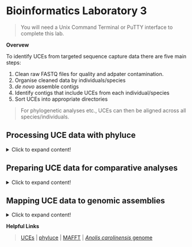 # Bioinformatics Laboratory 3
>You will need a Unix Command Terminal or PuTTY interface to complete this lab. 

**Overvew**

To identify UCEs from targeted sequence capture data there are five main steps:

1. Clean raw FASTQ files for quality and adpater contamination.
2. Organise cleaned data by individuals/species
3. *de novo* assemble contigs 
4. Identify contigs that include UCEs from each individual/species
5. Sort UCEs into appropriate directories
>For phylogenetic analyses etc., UCEs can then be aligned across all species/individuals. 

## Processing UCE data with phyluce

<details>
  <summary>Click to expand content!</summary>

>As we already learned in [Unit 1](https://github.com/nhm-herpetology/museum-NGS-training/tree/main/Unit_01/Bioinformatics_Lab) and [Unit 2](https://github.com/nhm-herpetology/museum-NGS-training/tree/main/Unit_02/Bioinformatics_Lab), phyluce is a really helpful program for processing targeted sequence capture data. There are several tutorials avialable here [here](https://phyluce.readthedocs.io/en/latest/tutorials/index.html)


1. Navigate to the SRA tools ```bin``` directory from [Unit 1](https://github.com/nhm-herpetology/museum-NGS-training/tree/main/Unit_01/Bioinformatics_Lab). We will download some raw data from three more snake species from the Streicher & Wiens [2016](https://www.sciencedirect.com/science/article/abs/pii/S1055790316300495?via%3Dihub) dataset; *Xenodermus javanicus*, *Micrurus fulvius*, and *Loxocemus bicolor*.

```
./fasterq-dump SRR3284492	
```
>The *X. javanicus* download should take ~4-5 minutes with an output of:  
```
spots read      : 727,334
reads read      : 1,454,668
reads written   : 1,454,668	
```   

```
./fasterq-dump SRR3284197	
```
 >The *M. fulvius* download should take ~3-4 minutes with an output of: 
```
spots read      : 560,385
reads read      : 1,120,770
reads written   : 1,120,770
```
  
```
./fasterq-dump SRR3284196		
```
>The *L. bicolor* download should take ~2-3 minutes with an output of:
```
spots read      : 256,289
reads read      : 512,578
reads written   : 512,578		
```  
  
2. Now, we will move these new files to our phyluce directory from [Unit 1](https://github.com/nhm-herpetology/museum-NGS-training/tree/main/Unit_01/Bioinformatics_Lab):

```
mv SRR3284492_1.fastq /home/jefs/NGS_course/Unit_1/Data/raw-fastq
```  
```
mv SRR3284492_2.fastq /home/jefs/NGS_course/Unit_1/Data/raw-fastq
```   
```
mv SRR3284197_1.fastq /home/jefs/NGS_course/Unit_1/Data/raw-fastq
```  
```
mv SRR3284197_2.fastq /home/jefs/NGS_course/Unit_1/Data/raw-fastq
```    
```
mv SRR3284196_1.fastq /home/jefs/NGS_course/Unit_1/Data/raw-fastq
```  
```
mv SRR3284196_2.fastq /home/jefs/NGS_course/Unit_1/Data/raw-fastq
```     

3. Now navigate to the 'Data/raw-fastq' directory. Let's prepare the files for cleaning by renaming them and compressing them: 
```
mv SRR3284492_1.fastq SRR3284492_S1_L001_R1_001.fastq
```
```
mv SRR3284492_2.fastq SRR3284492_S1_L001_R2_001.fastq
``` 
```
gzip SRR3284492_S1_L001_R1_001.fastq
```  
```
gzip SRR3284492_S1_L001_R2_001.fastq
```
>These compression steps might take a few minutes...
```
mv SRR3284197_1.fastq SRR3284197_S1_L001_R1_001.fastq
```  
```
mv SRR3284197_2.fastq SRR3284197_S1_L001_R2_001.fastq
``` 
```
gzip SRR3284197_S1_L001_R1_001.fastq
```  
```
gzip SRR3284197_S1_L001_R2_001.fastq
```
>These compression steps might take a few minutes...  
```
mv SRR3284196_1.fastq SRR3284196_S1_L001_R1_001.fastq
```  
```
mv SRR3284196_2.fastq SRR3284196_S1_L001_R2_001.fastq
``` 
```
gzip SRR3284196_S1_L001_R1_001.fastq
```  
```
gzip SRR3284196_S1_L001_R2_001.fastq
``` 
>Now navigate back up to the ```Data``` directory. 
  
4. Before we run illumiprocessor, let's remove the ```clean-fastq``` directory and the ```illumiprocessor.conf``` + ```illumiprocessor.log``` files from [Unit 1](https://github.com/nhm-herpetology/museum-NGS-training/tree/main/Unit_01/Bioinformatics_Lab):
  
```
rm -r clean-fastq
```
```
rm illumiprocessor.conf
``` 
```
rm illumiprocessor.log
```    
  
5. Now we will run Illumiprocessor, but an updated configuration file is needed. The configuration file should look like this:

```
[adapters]
i7:AGATCGGAAGAGCACACGTCTGAACTCCAGTCAC*ATCTCGTATGCCGTCTTCTGCTTG
i5:AGATCGGAAGAGCGTCGTGTAGGGAAAGAGTGTAGATCTCGGTGGTCGCCGTATCATT

[tag sequences]  
INDEX-16:CCGTCCCG
INDEX-17:GTCCGCAC
INDEX-32:CAGCGTTA
INDEX-41:CTCAATGA
  
[tag map]
SRR3284185_S1:INDEX-16
SRR3284197_S1:INDEX-17    
SRR3284492_S1:INDEX-32
SRR3284196_S1:INDEX-41  
  
[names]
SRR3284185_S1:Cylindrophis_ruffus_FMNH_258674
SRR3284197_S1:Micrurus_fulvius_YPM_14096  
SRR3284492_S1:Xenodermus_javanicus_FMNH_230073
SRR3284196_S1:Loxocemus_bicolor_ZA_46400  
  
```  

6. To make the configuration text file let's use the command line: 
 
 ```  
  cat > illumiprocessor.conf
 ```   
 Now paste the configuration text (from Step 5) into your terminal and then press CTRL + SHIFT + D.   
 
7. We are now ready to run Illumiprocessor to trim low quality bases + remove adapter contamiantion: 
 ```   
illumiprocessor \
    --input raw-fastq/ \
    --output clean-fastq \
    --config illumiprocessor.conf \
    --cores 4  
 ```   
>This should take ~3 minutes to run 
  
8. We need to update the assembly configuration file from [Unit 2](https://github.com/nhm-herpetology/museum-NGS-training/tree/main/Unit_02/Bioinformatics_Lab) to assemble reads into contigs. The configuration file should look like this:

```
[samples]
Cylindrophis_ruffus_FMNH_258674:clean-fastq/Cylindrophis_ruffus_FMNH_258674/split-adapter-quality-trimmed/
Micrurus_fulvius_YPM_14096:clean-fastq/Micrurus_fulvius_YPM_14096/split-adapter-quality-trimmed/  
Xenodermus_javanicus_FMNH_230073:clean-fastq/Xenodermus_javanicus_FMNH_230073/split-adapter-quality-trimmed/ 
Loxocemus_bicolor_ZA_46400:clean-fastq/Loxocemus_bicolor_ZA_46400/split-adapter-quality-trimmed/  
  
```  

9. To remove the old file and make the updated configuration text file let's use the command line: 
 
```  
rm assembly.conf
``` 
```  
cat > assembly.conf
```   
 Now paste the configuration text (from Step 8) into your terminal and then press CTRL + SHIFT + D.   

10. We are now ready to assemble the reads into contigs using velvet, but first we will remove the velvet-assemblies directory and log file from [Unit 2](https://github.com/nhm-herpetology/museum-NGS-training/tree/main/Unit_02/Bioinformatics_Lab): 

```  
rm -r velvet-assemblies
``` 
```  
rm phyluce_assembly_assemblo_velvet.log
```   
```   
phyluce_assembly_assemblo_velvet \
    --conf assembly.conf \
    --output velvet-assemblies \
    --cores 12 
 ```  
>This should take ~12-13 minutes to run. Now we are ready to identify which contigs correspond to UCE loci. 
  
11. Download the Tetrapod 5k probe sequences (this will be used to identify UCEs from the capture data). The probe set can also be downloaded [here](https://www.ultraconserved.org/)
  
```
wget https://raw.githubusercontent.com/nhm-herpetology/museum-NGS-training/main/Unit_03/Bioinformatics_Lab/Tetrapods-UCE-5Kv1.fasta
``` 

12. Now we will identify which contigs are UCEs: 

```  
phyluce_assembly_match_contigs_to_probes \
    --contigs velvet-assemblies/contigs \
    --probes Tetrapods-UCE-5Kv1.fasta \
    --output uce-search-results  
```
We should see something similar to the following output: 
  
```
2021-09-21 19:21:24,334 - phyluce_assembly_match_contigs_to_probes - INFO - Cylindrophis_ruffus_FMNH_258674: 2365 (4.81%) uniques of 49160 contigs, 0 dupe probe matches, 203 UCE loci removed for matching multiple contigs, 2 contigs removed for matching multiple UCE loci
2021-09-21 19:21:39,173 - phyluce_assembly_match_contigs_to_probes - INFO - Loxocemus_bicolor_ZA_46400: 1924 (2.50%) uniques of 76848 contigs, 0 dupe probe matches, 200 UCE loci removed for matching multiple contigs, 2 contigs removed for matching multiple UCE loci
2021-09-21 19:22:16,960 - phyluce_assembly_match_contigs_to_probes - INFO - Micrurus_fulvius_YPM_14096: 1315 (0.64%) uniques of 204962 contigs, 0 dupe probe matches, 228 UCE loci removed for matching multiple contigs, 2 contigs removed for matching multiple UCE loci
2021-09-21 19:22:57,398 - phyluce_assembly_match_contigs_to_probes - INFO - Xenodermus_javanicus_FMNH_230073: 1308 (0.56%) uniques of 234241 contigs, 0 dupe probe matches, 288 UCE loci removed for matching multiple contigs, 1 contigs removed for matching multiple UCE loci

```
  
13. Now we need to make a configuration file for extracting UCE data from this probe sequence matching step: 

```  
[all]
Cylindrophis_ruffus_FMNH_258674
Micrurus_fulvius_YPM_14096
Xenodermus_javanicus_FMNH_230073
Loxocemus_bicolor_ZA_46400
```
  
14. To make the configuration file: 
  
```  
cat > taxon-set.conf
```   
Now paste the configuration text (from Step 13) into your terminal and then press CTRL + SHIFT + D.   

15. It is time to extract UCEs from the taxa in our configuration file + make a directory to hold the information:  
``` 
mkdir -p taxon-sets/all
```  
```   
phyluce_assembly_get_match_counts \
    --locus-db uce-search-results/probe.matches.sqlite \
    --taxon-list-config taxon-set.conf \
    --taxon-group 'all' \
    --incomplete-matrix \
    --output taxon-sets/all/all-taxa-incomplete.conf  
``` 
 
16. Now we need to extract the UCE sequence data in the form of taxon-specific FASTA files: 

```  
cd taxon-sets/all  
```
```  
mkdir log
```  
```
cd ..
```
```
cd ..
```  
```  
phyluce_assembly_get_fastas_from_match_counts \
    --contigs velvet-assemblies/contigs \
    --locus-db uce-search-results/probe.matches.sqlite \
    --match-count-output taxon-sets/all/all-taxa-incomplete.conf \
    --output taxon-sets/all/all-taxa-incomplete.fasta \
    --incomplete-matrix taxon-sets/all/all-taxa-incomplete.incomplete \
    --log-path taxon-sets/all/log  
```   
  
The output should look something like this: 

```  
2021-09-21 19:33:53,819 - phyluce_assembly_get_fastas_from_match_counts - INFO - -------Getting UCE loci for Cylindrophis_ruffus_FMNH_258674------
2021-09-21 19:33:54,608 - phyluce_assembly_get_fastas_from_match_counts - INFO - There are 2365 UCE loci for Cylindrophis_ruffus_FMNH_258674
2021-09-21 19:33:54,608 - phyluce_assembly_get_fastas_from_match_counts - INFO - Parsing and renaming contigs for Cylindrophis_ruffus_FMNH_258674
2021-09-21 19:34:11,303 - phyluce_assembly_get_fastas_from_match_counts - INFO - Writing missing locus information to /home/jefs/NGS_course/Unit_1/Data/taxon-sets/all/all-taxa-incomplete.incomplete
2021-09-21 19:34:11,305 - phyluce_assembly_get_fastas_from_match_counts - INFO - ---------Getting UCE loci for Loxocemus_bicolor_ZA_46400---------
2021-09-21 19:34:11,909 - phyluce_assembly_get_fastas_from_match_counts - INFO - There are 1924 UCE loci for Loxocemus_bicolor_ZA_46400
2021-09-21 19:34:11,910 - phyluce_assembly_get_fastas_from_match_counts - INFO - Parsing and renaming contigs for Loxocemus_bicolor_ZA_46400
2021-09-21 19:34:38,183 - phyluce_assembly_get_fastas_from_match_counts - INFO - Writing missing locus information to /home/jefs/NGS_course/Unit_1/Data/taxon-sets/all/all-taxa-incomplete.incomplete
2021-09-21 19:34:38,184 - phyluce_assembly_get_fastas_from_match_counts - INFO - ---------Getting UCE loci for Micrurus_fulvius_YPM_14096---------
2021-09-21 19:34:38,616 - phyluce_assembly_get_fastas_from_match_counts - INFO - There are 1315 UCE loci for Micrurus_fulvius_YPM_14096
2021-09-21 19:34:38,616 - phyluce_assembly_get_fastas_from_match_counts - INFO - Parsing and renaming contigs for Micrurus_fulvius_YPM_14096
2021-09-21 19:35:44,490 - phyluce_assembly_get_fastas_from_match_counts - INFO - Writing missing locus information to /home/jefs/NGS_course/Unit_1/Data/taxon-sets/all/all-taxa-incomplete.incomplete
2021-09-21 19:35:44,492 - phyluce_assembly_get_fastas_from_match_counts - INFO - ------Getting UCE loci for Xenodermus_javanicus_FMNH_230073------
2021-09-21 19:35:44,882 - phyluce_assembly_get_fastas_from_match_counts - INFO - There are 1308 UCE loci for Xenodermus_javanicus_FMNH_230073
2021-09-21 19:35:44,882 - phyluce_assembly_get_fastas_from_match_counts - INFO - Parsing and renaming contigs for Xenodermus_javanicus_FMNH_230073
```  
>This has now extracted contigs that correspond to UCEs for each taxon into a single file called ```all-taxa-incomplete.fasta``` with contents that look like this: 
```  
>uce-5022_Cylindrophis_ruffus_FMNH_258674 |uce-5022
TTTGATGGGAATTGAATTTGATACCGCATTATGGTCGTAGGGCCTCCCCACAATAGACTG
TGTTCTTTGCTGTGTCTGTGCACAATCAGAGAGACCCAATTAAATAATTTGGTGCAATAA
TGGAGAACAAAAGCAGACGAGGGCTTAAAGTGAGGGCTGGAGCATTTGTAGTCTCCTC
>uce-129_Cylindrophis_ruffus_FMNH_258674 |uce-129
AGGGAAATCTGAGGCTTCCACTGCAGCACCATGCTTAGTAAGTAATAAATTACATGTTAT
ACTTATTTGCCTTAATTCATGCTAATTTTGTCCAATTAATGTATCACAGTAATTCAGAAG
CCTGTCACAGGAGAGCTAATTATTTATTGGATTTTTGTGTTTGGCTCCCTAGGAGTCTGC
TAGCAAACAAACTTATGAACATCTTTCCATTTGGGCCATGGTGACATTCTTATGTCTTAT
TAGGAAGAAAAGTTCTGTTCTTCAAAAAGTGAGCCATTATTCACTCAAGATACCATCTCT
TTGTTGTTCAATTGTAACAGCAAGAACATTCTCCTGTTTTACAAAGGATATGATGCAATG
TATTCCTTTCCCATCTAATTCTTTCCTTTATGCATCTAAATC
```

This FASTA file can now be used to align UCEs from different taxa and prepare them for comparative analyses.   
  
</details>

## Preparing UCE data for comparative analyses

<details>
  <summary>Click to expand content!</summary>

>After the last module, we have UCE data for all taxa in a single FASTA file. We will now learn how to align these sequence data for comparative analyses. 

1. We need to navigate to the taxon-sets directory we want to align.   
  
```
cd uce-tutorial/taxon-sets/all
```

2. Now we will align the UCEs using the software [MAFFT](https://mafft.cbrc.jp/alignment/software/) via the following command: 

```  
phyluce_align_seqcap_align \
    --input all-taxa-incomplete.fasta \
    --output mafft-nexus-edge-trimmed \
    --taxa 4 \
    --aligner mafft \
    --cores 12 \
    --incomplete-matrix \
    --log-path log  
```
>There will be several warning about 'dropped' UCEs - this is normal as the script works its way through all possible UCEs. 
 
3. Now let's have a look at the alignments: 

```
cd mafft-nexus-edge-trimmed
```
```   
ls  
```   
>You should see hundreds of files that correspond to alignments for all UCEs that the four snakes had in common. 
 
4. Looking at one of the NEXUS-formatted file: 
```   
cat uce-1013.nexus  
```  
We should see the following: 
```
#NEXUS
begin data;
dimensions ntax=3 nchar=195;
format datatype=dna missing=? gap=-;
matrix
'uce-1013_Cylindrophis_ruffus_FMNH_258674' ???????????????????????????????????????????????????????????????????????????????GGGTAGTTAAAATTCAGAAAGAGAAATTCCTTAATTAACTTAATAAAATTACTAATGGAAGCATTTTAACTGCTAAATTTAATTTACTTGTCAAGATATCCAGCTACAAAGAGTAG
'uce-1013_Loxocemus_bicolor_ZA_46400'      TTGTTCTCATACTCTTGTGGTTACTAAATATGTTGCGTTATATTATTTAAAAAAATAAATGAAGGTTCTTCTGAAATGAGGGTAGTTAAAATTCAGAAAGAGAAATTTCTTAATTAACTTAATAAAATTACTAATGGAAGCATTTTAACTGCTAAATTTAATTTACTTGTCAAGATATCCGGCTACAAAGA????
'uce-1013_Micrurus_fulvius_YPM_14096'      TTGTTATTAAACTCTTGTGGTTATCAAATATGTAGCAGTAT----------TAAAAAAATTAAAGTTGTGCTGAAATAAGGGTAGTTAAAATTCAGAAAGAGAAATTCCTTAATTAACTTAATAAAATTACTAATGGAAGCATTTTAGCGGCTAAATTTAATTTTCTTGTCAAGATATCCAGCTACAAAGAGTAG
;
end;  
```
>You can see that we have both '?' characters for missing edges and '-' characters for indels in the alignments. We also see that for UCE 1013, we lack data for *Xenodermus javanicus*.
  
</details>

## Mapping UCE data to genomic assemblies

<details>
  <summary>Click to expand content!</summary>

>We can align UCEs (or any locus) to genomic assemblies to see where each UCE is in the genome, which may help with understanding dynamics related to linkage etc. 

We will use the vertebrate 5k UCE probe sequences in FASTA format that we downloaded in the first module and chromosomes 6 (80.74 Mbp) of *Anolis carolinensis* as an example of mapping UCEs to a reference genome.   

1. We should have the NCBI Entrez Direct UNIX E-utilities installed from the [Unit 2](https://github.com/nhm-herpetology/museum-NGS-training/tree/main/Unit_02/Bioinformatics_Lab) bioinformatics lab. so that we can download genomic sequences 
  
```
cd edirect
```
  
2. To download Chromosome 6 from *Anolis carolinensis* we use:

```  
./esearch -db nucleotide -query "NC_014781.1" | ./efetch -format fasta > NC_014781.1.fasta
```
>It is a large file (~79 MB), so it should take ~2 minutes to download.
 
3. Now let's move it to the same folder as the FASTA file: 

```  
mv NC_014781.1.fasta /home/jefs/NGS_course/Unit_3
```
>Please navigate to the Unit_3 directory
  
4. If you haven't done so already, activate phyluce so that ```bwa``` and ```samtools``` are available:
  
```
conda activate phyluce-1.7.1
```
  
5. Let's Index chromosome 6 of *Anolis carolinensis* as a reference sequence:
  
```
bwa index NC_014781.1.fasta
```  
>This should take ~2 minutes  

6. Let's align the UCE probe/bait sequences to the reference: 

```  
bwa mem NC_014781.1.fasta Tetrapods-UCE-5Kv1.fasta -t 4 > bwa_mem_align_UCEs_c6.sam  
```  
  
7. Convert the sam file to a bam file  
 
``` 
samtools view -S -b bwa_mem_align_UCEs_c6.sam > UCE_Ac_6.bam 
```  
  
8. Now we sort the bam file: 
 
```  
samtools sort UCE_Ac_6.bam  -o UCE_Ac_6.sorted.bam 
```  
  
9. Finally, we index the sorted bam file and (if you want) view: 
 
```  
samtools index UCE_Ac_6.sorted.bam 
```   
```  
samtools tview UCE_Ac_6.sorted.bam AB179619.1.fasta NC_014781.1.fasta
```   

10. Let's get a list of the mapped sequences and then count how many mapped:

```   
samtools view -F 4 UCE_Ac_6.bam > mapped_C6.sam
```   
``` 
wc -l mapped_C6.sam  
```  
>There should be 273 probes that mapped to the *Anolis carolinensis* chromosome 6
  
</details>


**Helpful Links**
>[UCEs](https://www.ultraconserved.org/) | [phyluce](https://phyluce.readthedocs.io/en/latest/) | [MAFFT](https://mafft.cbrc.jp/alignment/software/) | [*Anolis carolinensis* genome](https://www.ncbi.nlm.nih.gov/genome/?term=Anolis+carolinensis)

